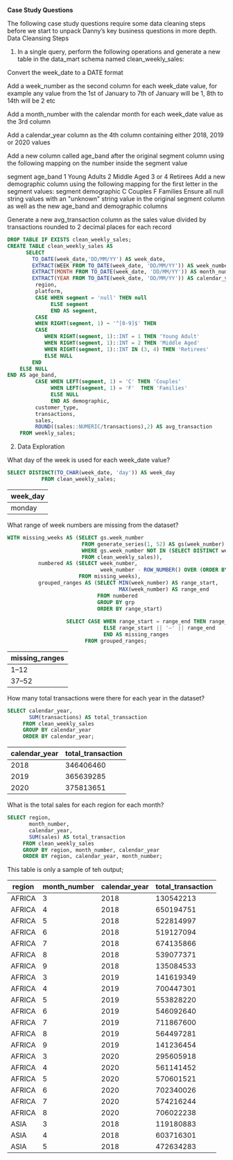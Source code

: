 **Case Study Questions**

The following case study questions require some data cleaning steps before we start to unpack Danny’s key business questions in more depth.
Data Cleansing Steps

1. In a single query, perform the following operations and generate a new table in the data_mart schema named clean_weekly_sales:

Convert the week_date to a DATE format

Add a week_number as the second column for each week_date value, for example any value from the 1st of January to 7th of January will be 1, 8th to 14th will be 2 etc

Add a month_number with the calendar month for each week_date value as the 3rd column

Add a calendar_year column as the 4th column containing either 2018, 2019 or 2020 values

Add a new column called age_band after the original segment column using the following mapping on the number inside the segment value

segment	age_band
1	Young Adults
2	Middle Aged
3 or 4	Retirees
Add a new demographic column using the following mapping for the first letter in the segment values:
segment	demographic
C	Couples
F	Families
Ensure all null string values with an "unknown" string value in the original segment column as well as the new age_band and demographic columns

Generate a new avg_transaction column as the sales value divided by transactions rounded to 2 decimal places for each record

```sql
DROP TABLE IF EXISTS clean_weekly_sales;
CREATE TABLE clean_weekly_sales AS 
      SELECT
        TO_DATE(week_date,'DD/MM/YY') AS week_date,
        EXTRACT(WEEK FROM TO_DATE(week_date, 'DD/MM/YY')) AS week_number,
        EXTRACT(MONTH FROM TO_DATE(week_date, 'DD/MM/YY')) AS month_number,
        EXTRACT(YEAR FROM TO_DATE(week_date, 'DD/MM/YY')) AS calendar_year,
         region,
         platform,
	     CASE WHEN segment = 'null' THEN null
		      ELSE segment
			  END AS segment,
	     CASE 
         WHEN RIGHT(segment, 1) ~ '^[0-9]$' THEN
         CASE 
            WHEN RIGHT(segment, 1)::INT = 1 THEN 'Young Adult'
            WHEN RIGHT(segment, 1)::INT = 2 THEN 'Middle Aged'
            WHEN RIGHT(segment, 1)::INT IN (3, 4) THEN 'Retirees'
            ELSE NULL
        END
    ELSE NULL
END AS age_band,
	     CASE WHEN LEFT(segment, 1) = 'C' THEN 'Couples'
	          WHEN LEFT(segment, 1) = 'F'  THEN 'Families'
	          ELSE NULL
	          END AS demographic,
	     customer_type,
	     transactions,
	     sales,
	     ROUND((sales::NUMERIC/transactions),2) AS avg_transaction
	FROM weekly_sales;
```
2. Data Exploration

What day of the week is used for each week_date value?

```sql
SELECT DISTINCT(TO_CHAR(week_date, 'day')) AS week_day 
           FROM clean_weekly_sales;
``` 

| week_day |
|----------|
| monday   |

What range of week numbers are missing from the dataset?

```sql
WITH missing_weeks AS (SELECT gs.week_number
                        FROM generate_series(1, 52) AS gs(week_number)
                        WHERE gs.week_number NOT IN (SELECT DISTINCT week_number
                        FROM clean_weekly_sales)),
          numbered AS (SELECT week_number,
                              week_number - ROW_NUMBER() OVER (ORDER BY week_number) AS grp
                       FROM missing_weeks),
          grouped_ranges AS (SELECT MIN(week_number) AS range_start,
                                    MAX(week_number) AS range_end
                             FROM numbered
                             GROUP BY grp
                             ORDER BY range_start)
                   
				   SELECT CASE WHEN range_start = range_end THEN range_start::text
                               ELSE range_start || '–' || range_end
                               END AS missing_ranges
                         FROM grouped_ranges;
```

| missing_ranges |
|----------------|
|     1–12   |
|  37–52   |


How many total transactions were there for each year in the dataset?

```sql
SELECT calendar_year, 
       SUM(transactions) AS total_transaction 
     FROM clean_weekly_sales
	 GROUP BY calendar_year
	 ORDER BY calendar_year;
```


| calendar_year  |  total_transaction  |
|----------------|---------------------|
|      2018	     |      346406460  |
|        2019	  |            365639285 |
|       2020	  |            375813651  |


What is the total sales for each region for each month?

```sql
SELECT region,
       month_number, 
       calendar_year, 
       SUM(sales) AS total_transaction 
     FROM clean_weekly_sales
	 GROUP BY region, month_number, calendar_year
	 ORDER BY region, calendar_year, month_number;
```
This table is only a sample of teh output;

| region  | month_number  | calendar_year  |  total_transaction  |
|---------|---------------|----------------|---------------------|
| AFRICA |	3	| 2018	| 130542213 |
| AFRICA |	4	| 2018	| 650194751 |
| AFRICA |	5	| 2018	| 522814997 |
| AFRICA |	6	| 2018	| 519127094 |
| AFRICA |	7	| 2018	| 674135866 |
| AFRICA |	8	| 2018	| 539077371 |
| AFRICA |	9	| 2018	|135084533 |
| AFRICA |	3	| 2019	| 141619349 |
| AFRICA |	4	| 2019	| 700447301 |
| AFRICA |	5	| 2019	| 553828220 |
| AFRICA |	6	| 2019	| 546092640 |
| AFRICA |	7	| 2019	| 711867600 |
| AFRICA | 8	| 2019	| 564497281 |
| AFRICA |	9	| 2019	| 141236454 |
| AFRICA |	3	| 2020	| 295605918 |
| AFRICA |	4	| 2020	| 561141452 |
| AFRICA |	5	| 2020	| 570601521 |
| AFRICA | 6	| 2020	| 702340026 |
| AFRICA |	7	| 2020	| 574216244 |
| AFRICA | 8	| 2020	| 706022238 |
| ASIA |	3	| 2018	 | 119180883 |
| ASIA |	4	| 2018	| 603716301 |
| ASIA |	5	| 2018	| 472634283 |

